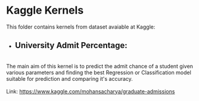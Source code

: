 # Kaggle Kernels
This folder contains kernels from dataset avaiable at Kaggle:
* ## University Admit Percentage: 
<br>  The main aim of this kernel is to predict the admit chance of a student given various parameters and                                       finding the best Regression or Classification model suitable for prediction and comparing it's accuracy.</br>
  <br>Link: https://www.kaggle.com/mohansacharya/graduate-admissions</br>

